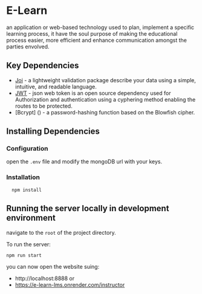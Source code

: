 # E-Learn

an application or web-based technology used to plan, implement a specific learning process,
it have the soul purpose of making the educational process easier, more efficient and enhance communication amongst the parties envolved.

## Key Dependencies

- [Joi](https://joi.dev/api/?v=17.9.1) - a lightweight validation package describe your data using a simple, intuitive, and readable language.
- [JWT](https://jwt.io/) - json web token is an open source dependency used for Authorization and authentication using a cyphering method enabling the routes to be protected.
- [Bcrypt] () - a password-hashing function based on the Blowfish cipher.

## Installing Dependencies

### Configuration

open the `.env` file and modify the mongoDB url with your keys.

### Installation

```
  npm install
```

## Running the server locally in development environment

navigate to the `root` of the project directory.

To run the server:

```
npm run start
```

you can now open the website suing:

- http://localhost:8888
  or
- https://e-learn-lms.onrender.com/instructor
